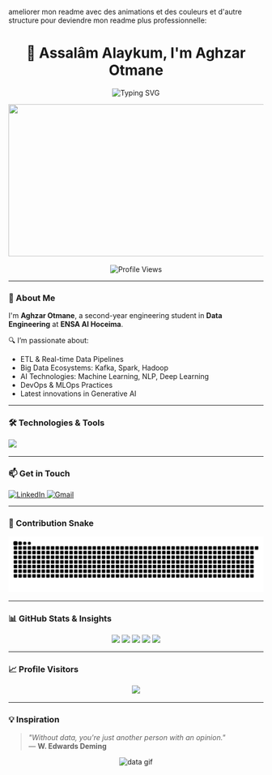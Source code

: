 ameliorer mon readme avec des animations et des couleurs et d'autre structure pour deviendre mon readme plus professionnelle:<h1 align="center">👋 Assalâm Alaykum, I'm Aghzar Otmane</h1>

<p align="center">
  <img src="https://readme-typing-svg.demolab.com?font=Fira+Code&pause=1000&color=3B82F6&center=true&vCenter=true&multiline=true&width=600&height=70&lines=Aspiring+Data+Engineer;Big+Data+%7C+ML+%7C+DL+%7C+NLP+Enthusiast" alt="Typing SVG" />
</p>

<div align="center">
  <img src="https://media.giphy.com/media/dWesBcTLavkZuG35MI/giphy.gif" width="600" height="300"/>
</div>

<p align="center">
  <img src="https://komarev.com/ghpvc/?username=otmane-data&style=flat-square&color=blue" alt="Profile Views" />
</p>

---

### 🧠 About Me

I'm **Aghzar Otmane**, a second-year engineering student in **Data Engineering** at **ENSA Al Hoceima**.

🔍 I’m passionate about:
- ETL & Real-time Data Pipelines  
- Big Data Ecosystems: Kafka, Spark, Hadoop  
- AI Technologies: Machine Learning, NLP, Deep Learning  
- DevOps & MLOps Practices  
- Latest innovations in Generative AI

---

### 🛠️ Technologies & Tools

<p align="left">
  <img src="https://skillicons.dev/icons?i=java,c,python,bash,mysql,postgres,flask,fastapi,grafana,prometheus,spring,tensorflow,numpy,pandas,oracle,mongodb,apachekafka,docker,kubernetes,git,github,linux" />
</p>

---

### 📫 Get in Touch

<p align="left">
  <a href="https://www.linkedin.com/in/otmane-aghzar/" target="_blank">
    <img src="https://img.shields.io/badge/LinkedIn-Otmane%20Aghzar-blue?style=for-the-badge&logo=linkedin" alt="LinkedIn" />
  </a>
  <a href="mailto:aghzarotmane2002@gmail.com" target="_blank">
    <img src="https://img.shields.io/badge/Gmail-aghzarotmane2002@gmail.com-D14836?style=for-the-badge&logo=gmail&logoColor=white" alt="Gmail" />
  </a>
</p>

---

### 🐍 Contribution Snake

<p align="center">
  <img src="https://raw.githubusercontent.com/otmane-data/otmane-data/output/snake.svg" alt="Snake animation" />
</p>

---

### 📊 GitHub Stats & Insights

<div align="center">
  <img src="https://github-readme-stats.vercel.app/api?username=otmane-data&show_icons=true&theme=dracula" height="150" />
  <img src="https://github-readme-stats.vercel.app/api/top-langs?username=otmane-data&layout=compact&theme=dracula" height="150" />
  <img src="https://streak-stats.demolab.com?user=otmane-data&theme=dracula&hide_border=false&border_radius=5" height="150" />
  <img src="https://github-profile-trophy.vercel.app/?username=otmane-data&theme=dracula&no-bg=false&no-frame=false" height="150" />
  <img src="https://github-readme-activity-graph.vercel.app/graph?username=otmane-data&theme=react&area=true" height="300" />
</div>

---

### 📈 Profile Visitors

<p align="center">
  <img src="https://profile-counter.glitch.me/otmane-data/count.svg?" />
</p>

---



### 💡 Inspiration

> *"Without data, you're just another person with an opinion."*  
> — **W. Edwards Deming**

<p align="center">
  <img src="https://media.giphy.com/media/f3iwJFOVOwuy7K6FFw/giphy.gif" height="200" alt="data gif" />
</p>
